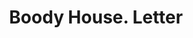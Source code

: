 ---
doi: 10.7916/D8RV20WW
date_other: '1890'
date_other_textual: 1890-1899
form: correspondence
genre:
- Letters (correspondence)
name:
- Boody House
object_in_context_url: https://biggert.cul.columbia.edu/items/view/ave_biggert_01327
subject_hierarchical_geographic:
- Toledo, Ohio, United States
subject_name:
- Boody House
title: Boody House. Letter
sort_title: Boody House. Letter
call_number: ave_biggert_01327
coordinates:
- 41.66555555555556,-83.57527777777777
pid: ave_biggert_01327
identifiers: ave_biggert_01327
canvas_id: ldpd:396589
permalink: "/items/ave_biggert_01327/"
layout: iiif-image-page
---